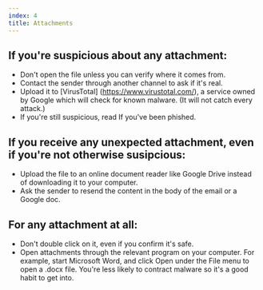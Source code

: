 ```yaml
---
index: 4
title: Attachments
---
```

## If you're suspicious about any attachment: 

* Don't open the file unless you can verify where it comes from. 
* Contact the sender through another channel to ask if it's real. 
* Upload it to [VirusTotal] (https://www.virustotal.com/), a service owned  by Google which will check for known malware. (It will not catch every attack.) 
* If you're still suspicious, read If you've been phished.

## If you receive any unexpected attachment, even if you're not otherwise susipcious: 

* Upload the file to an online document reader like Google Drive instead of downloading it to your computer. 
* Ask the sender to resend the content in the body of the email or a Google doc. 

## For any attachment at all: 

* Don't double click on it, even if you confirm it's safe. 
* Open attachments through the relevant program on your computer. For example, start Microsoft Word, and click Open under the File menu to open a .docx file. You're less likely to contract malware so it's a good habit to get into.
